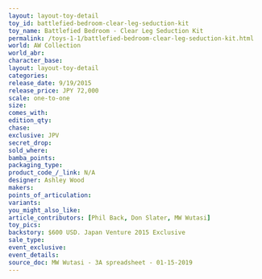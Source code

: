```yaml
---
layout: layout-toy-detail 
toy_id: battlefied-bedroom-clear-leg-seduction-kit
toy_name: Battlefied Bedroom - Clear Leg Seduction Kit
permalink: /toys-1-1/battlefied-bedroom-clear-leg-seduction-kit.html
world: AW Collection
world_abr: 
character_base: 
layout: layout-toy-detail
categories: 
release_date: 9/19/2015
release_price: JPY 72,000 
scale: one-to-one
size: 
comes_with: 
edition_qty: 
chase: 
exclusive: JPV
secret_drop: 
sold_where: 
bamba_points: 
packaging_type: 
product_code_/_link: N/A
designer: Ashley Wood
makers: 
points_of_articulation: 
variants: 
you_might_also_like: 
article_contributors: [Phil Back, Don Slater, MW Wutasi]
toy_pics: 
backstory: $600 USD. Japan Venture 2015 Exclusive
sale_type: 
event_exclusive: 
event_details: 
source_doc: MW Wutasi - 3A spreadsheet - 01-15-2019
---
```

